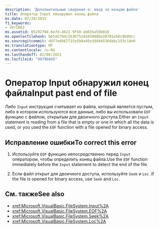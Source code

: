 ```yaml
---
description: 'Дополнительные сведения о: ввод за концом файла'
title: Оператор Input обнаружил конец файла
ms.date: 07/20/2015
f1_keywords:
- vbrID62
ms.assetid: 65292704-6e7d-4622-9f50-eb655a59b016
ms.openlocfilehash: b65a57bdc56367518a93880be28781e56c9b99cc
ms.sourcegitcommit: ddf7edb67715a5b9a45e3dd44536dabc153c1de0
ms.translationtype: MT
ms.contentlocale: ru-RU
ms.lasthandoff: 02/06/2021
ms.locfileid: "99796045"
---
```

# <a name="input-past-end-of-file"></a><span data-ttu-id="4f23b-103">Оператор Input обнаружил конец файла</span><span class="sxs-lookup"><span data-stu-id="4f23b-103">Input past end of file</span></span>

<span data-ttu-id="4f23b-104">Либо `Input` инструкция считывает из файла, который является пустым, либо в котором используются все данные, либо вы использовали `EOF` функцию с файлом, открытым для двоичного доступа.</span><span class="sxs-lookup"><span data-stu-id="4f23b-104">Either an `Input` statement is reading from a file that is empty or one in which all the data is used, or you used the `EOF` function with a file opened for binary access.</span></span>  
  
## <a name="to-correct-this-error"></a><span data-ttu-id="4f23b-105">Исправление ошибки</span><span class="sxs-lookup"><span data-stu-id="4f23b-105">To correct this error</span></span>  
  
1. <span data-ttu-id="4f23b-106">Используйте `EOF` функцию непосредственно перед `Input` оператором, чтобы определить конец файла.</span><span class="sxs-lookup"><span data-stu-id="4f23b-106">Use the `EOF` function immediately before the `Input` statement to detect the end of the file.</span></span>  
  
2. <span data-ttu-id="4f23b-107">Если файл открыт для двоичного доступа, используйте `Seek` и `Loc` .</span><span class="sxs-lookup"><span data-stu-id="4f23b-107">If the file is opened for binary access, use `Seek` and `Loc`.</span></span>  
  
## <a name="see-also"></a><span data-ttu-id="4f23b-108">См. также</span><span class="sxs-lookup"><span data-stu-id="4f23b-108">See also</span></span>

- <xref:Microsoft.VisualBasic.FileSystem.Input%2A>
- <xref:Microsoft.VisualBasic.FileSystem.EOF%2A>
- <xref:Microsoft.VisualBasic.FileSystem.Seek%2A>
- <xref:Microsoft.VisualBasic.FileSystem.Loc%2A>
